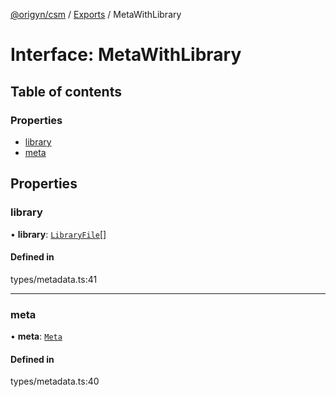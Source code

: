 [@origyn/csm](../README.md) / [Exports](../modules.md) / MetaWithLibrary

# Interface: MetaWithLibrary

## Table of contents

### Properties

- [library](MetaWithLibrary.md#library)
- [meta](MetaWithLibrary.md#meta)

## Properties

### library

• **library**: [`LibraryFile`](LibraryFile.md)[]

#### Defined in

types/metadata.ts:41

___

### meta

• **meta**: [`Meta`](Meta.md)

#### Defined in

types/metadata.ts:40
